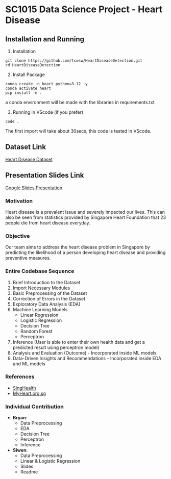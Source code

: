 # SC1015 Data Science Project - Heart Disease
## Installation and Running
1. Installation
```
git clone https://github.com/tcwsw/HeartDiseaseDetection.git
cd HeartDiseaseDetection
```
2. Install Package
```
conda create -n heart python=3.12 -y
conda activate heart
pip install -e .
```
a conda environment will be made with the libraries in requirements.txt

3. Running in VScode (if you prefer)
```
code .
```
The first import will take about 30secs, this code is tested in VScode.

## Dataset Link
[Heart Disease Dataset](https://www.kaggle.com/datasets/johnsmith88/heart-disease-dataset)

## Presentation Slides Link
[Google Slides Presentation](https://docs.google.com/presentation/d/1Ku_PUJqqGOFjxNU-jKybwTMmdZDY2e-y1vyrpaYHzBE/edit?usp=sharing)

### Motivation
Heart disease is a prevalent issue and severely impacted our lives. This can also be seen from statistics provided by Singapore Heart Foundation that 23 people die from heart disease everyday. 

### Objective
Our team aims to address the heart disease problem in Singapore by predicting the likelihood of a person developing heart disease and providing preventive measures.

### Entire Codebase Sequence
1. Brief Introduction to the Dataset
2. Import Necessary Modules
3. Basic Preprocessing of the Dataset
4. Correction of Errors in the Dataset
5. Exploratory Data Analysis (EDA)
6. Machine Learning Models
   - Linear Regression
   - Logistic Regression
   - Decision Tree
   - Random Forest
   - Perceptron
7. Inference (User is able to enter their own health data and get a predicted result using perceptron model)
8. Analysis and Evaluation (Outcome) - Incorporated inside ML models
9. Data-Driven Insights and Recommendations - Incorporated inside EDA and ML models

### References
- [SingHealth](https://www.singhealth.com.sg/patient-care/conditions-treatments/cardiovascular-disease)
- [MyHeart.org.sg](https://www.myheart.org.sg/health/heart-disease-statistics/)

### Individual Contribution
- **Bryan**:
  - Data Preprocessing
  - EDA
  - Decision Tree
  - Perceptron
  - Inference
- **Siwen**:
  - Data Preprocessing
  - Linear & Logistic Regression
  - Slides
  - Readme



